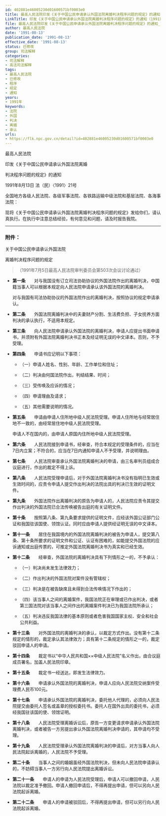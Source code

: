 ```yaml
---
id: 402881e46005230d01600571bf0003e0
title: 最高人民法院印发《关于中国公民申请承认外国法院离婚判决程序问题的规定》的通知
LinkTitle: 印发《关于中国公民申请承认外国法院离婚判决程序问题的规定》的通知（1991）
file: 最高人民法院印发《关于中国公民申请承认外国法院离婚判决程序问题的规定》的通知_19910813_402881e46005230d01600571bf0003e0.docx
author: 最高人民法院
date: '1991-08-13'
publication_date: '1991-08-13'
effective_date: '1991-08-13'
status: 已修改
group: 司法解释
categories:
- 司法解释
- 高法司法解释
tags:
- 最高人民法院
- 已修改
- 程序
- 规定
- 通知
years:
- 1991年
keywords:
- 法院
- 外国
- 判决
- 离婚
- 承认
urls:
- https://flk.npc.gov.cn/detail?id=402881e46005230d01600571bf0003e0
---
```


最高人民法院

印发《关于中国公民申请承认外国法院离婚

判决程序问题的规定》的通知

1991年8月13日 法（民）〈1991〉21号

全国地方各级人民法院、各级军事法院、各铁路运输中级法院和基层法院、各海事法院：

现将《关于中国公民申请承认外国法院离婚判决程序问题的规定》发给你们，请认真执行。在执行中注意总结经验，有何意见和问题，请及时报告我院。

---

### 附件：

关于中国公民申请承认外国法院

离婚判决程序问题的规定

> （1991年7月5日最高人民法院审判委员会第503次会议讨论通过）

- **第一条**　　对与我国没有订立司法协助协议的外国法院作出的离婚判决，中国籍当事人可以根据本规定向人民法院申请承认该外国法院的离婚判决。

  对与我国有司法协助协议的外国法院作出的离婚判决，按照协议的规定申请承认。

- **第二条**　　外国法院离婚判决中的夫妻财产分割、生活费负担、子女抚养方面判决的承认执行，不适用本规定。

- **第三条**　　向人民法院申请承认外国法院的离婚判决，申请人应提出书面申请书，并须附有外国法院离婚判决书正本及经证明无误的中文译本。否则，不予受理。

- **第四条**　　申请书应记明以下事项：

  - （一）申请人姓名、性别、年龄、工作单位和住址；

  - （二）判决由何国法院作出，判结结果、时间；

  - （三）受传唤及应诉的情况；

  - （四）申请理由及请求；

  - （五）其他需要说明的情况。

- **第五条**　　申请由申请人住所地中级人民法院受理。申请人住所地与经常居住地不一致的，由经常居住地中级人民法院受理。

  申请人不在国内的，由申请人原国内住所地中级人民法院受理。

- **第六条**　　人民法院接到申请书，经审查，符合本规定的受理条件的，应当在7日内立案；不符合的，应当在7日内通知申请人不予受理，并说明理由。

- **第七条**　　人民法院审查承认外国法院离婚判决的申请，由三名审判员组成合议庭进行，作出的裁定不得上诉。

- **第八条**　　人民法院受理申请后，对于外国法院离婚判决书没有指明已生效或生效时间的，应责令申请人提交作出判决的法院出具的判决已生效的证明文件。

- **第九条**　　外国法院作出离婚判决的原告为申请人的，人民法院应责令其提交作出判决的外国法院已合法传唤被告出庭的有关证明文件。

- **第十条**　　按照第八条、第九条要求提供的证明文件，应经该外国公证部门公证和我国驻该国使、领馆认证。同时应由申请人提供经证明无误的中文译本。

- **第十一条**　　居住在我国境内的外国法院离婚判决的被告为申请人，提交第八条、第十条所要求的证明文件和公证、认证有困难的，如能提交外国法院的应诉通知或出庭传票的，可推定外国法院离婚判决书为真实和已经生效。

- **第十二条**　　经审查，外国法院的离婚判决具有下列情形之一的，不予承认：

  - （一）判决尚未发生法律效力；

  - （二）作出判决的外国法院对案件没有管辖权；

  - （三）判决是在被告缺席且未得到合法传唤情况下作出的；

  - （四）该当事人之间的离婚案件，我国法院正在审理或已作出判决，或者第三国法院对该当事人之间作出的离婚案件判决已为我国法院所承认；

  - （五）判决违反我国法律的基本原则或者危害我国国家主权、安全和社会公共利益。

- **第十三条**　　对外国法院的离婚判决的承认，以裁定方式作出。没有第十二条规定的情形的，裁定承认其法律效力；具有第十二条规定的情形之一的，裁定驳回申请人的申请。

- **第十四条**　　裁定书以“中华人民共和国××中级人民法院”名义作出，由合议庭成员署名，加盖人民法院印章。

- **第十五条**　　裁定书一经送达，即发生法律效力。

- **第十六条**　　申请承认外国法院的离婚判决，申请人应向人民法院交纳案件受理费人民币100元。

- **第十七条**　　申请承认外国法院的离婚判决，委托他人代理的，必须向人民法院提交由委托人签名或盖章的授权委托书。委托人在国外出具的委托书，必须经我国驻该国的使、领馆证明。

- **第十八条**　　人民法院受理离婚诉讼后，原告一方变更请求申请承认外国法院离婚判决，或者被告一方另提出承认外国法院离婚判决申请的，其申请均不受理。

- **第十九条**　　人民法院受理承认外国法院离婚判决的申请后，对方当事人向人民法院起诉离婚的，人民法院不予受理。

- **第二十条**　　当事人之间的婚姻虽经外国法院判决，但未向人民法院申请承认的，不妨碍当事人一方另行向人民法院提出离婚诉讼。

- **第二十一条**　　申请人的申请为人民法院受理后，申请人可以撤回申请，人民法院以裁定准予撤回。申请人撤回申请后，不得再提出申请，但可以另向人民法院起诉离婚。

- **第二十二条**　　申请人的申请被驳回后，不得再提出申请，但可以另行向人民法院起诉离婚。

